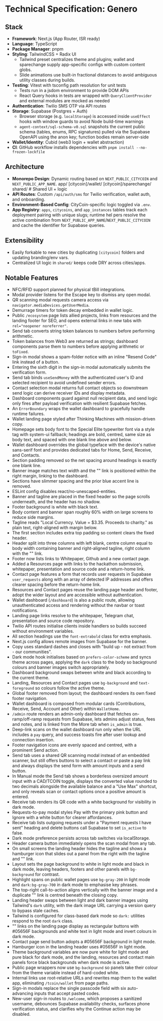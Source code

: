 # Technical Specification: Genero

## Stack

- **Framework**: Next.js (App Router, ISR ready)
- **Language**: TypeScript
- **Package Manager**: pnpm
- **Styling**: TailwindCSS + Radix UI
  - Tailwind preset centralizes theme and plugins; wallet and sparechange supply app-specific configs with custom content globs.
  - Slide animations use built-in fractional distances to avoid ambiguous utility classes during builds.
- **Testing**: Vitest with tsconfig path resolution for unit tests
  - Tests run in a jsdom environment to provide DOM APIs
  - React Query hooks in tests are wrapped with `QueryClientProvider` and external modules are mocked as needed
- **Authentication**: Twilio SMS OTP via API routes
- **Storage**: Supabase (Postgres + Auth)
  - Browser storage (e.g. `localStorage`) is accessed inside `useEffect` hooks with window guards to avoid Node build-time warnings
  - `agent-context/sql-schema-v0.sql` snapshots the current public schema (tables, enums, RPC signatures) pulled via the Supabase OpenAPI using the anon key; function bodies remain server-side
- **Wallet/Identity**: Cubid (web3 login + wallet abstraction)
- **CI**: GitHub workflow installs dependencies with `pnpm install --no-frozen-lockfile`

## Architecture

- **Monorepo Design**: Dynamic routing based on `NEXT_PUBLIC_CITYCOIN` and `NEXT_PUBLIC_APP_NAME`.
  app/
  [citycoin]/wallet/
  [citycoin]/sparechange/
  shared/ # Shared UI + logic
- **API Routes**: Custom `/api/auth/sms` for Twilio verification, wallet auth, and onboarding.
- **Environment-Based Config**: CityCoin-specific logic toggled via `.env`.
- **App Registry**: `apps`, `citycoins`, and `app_instances` tables track each deployment pairing with unique slugs; runtime hel
  pers resolve the active combination from `NEXT_PUBLIC_APP_NAME`/`NEXT_PUBLIC_CITYCOIN` and cache the identifier for Supabase
  queries.

## Extensibility

- Easily forkable to new cities by duplicating `[citycoin]` folders and updating branding/env vars.
- Centralized UI logic in `shared/` keeps code DRY across cities/apps.

## Notable Features

- NFC/RFID support planned for physical tBill integrations.
- Modal provider listens for the Escape key to dismiss any open modal.
- QR scanning modal requests camera access via `navigator.mediaDevices.getUserMedia`.
- Demurrage timers for token decay embedded in wallet logic.
- Public `/ecosystem` page lists allied projects, links from resources and the landing footer for SEO, and opens external links in new tabs with `rel="noopener noreferrer"`.
- Send tab converts string token balances to numbers before performing arithmetic.
- Token balances from Web3 are returned as strings; dashboard components parse them to numbers before applying arithmetic or `toFixed`.
- Sign-in modal shows a spam-folder notice with an inline "Resend Code" link instead of a button.
- Entering the sixth digit in the sign-in modal automatically submits the verification form.
- Send tab binds `useSendMoney` with the authenticated user's ID and selected recipient to avoid undefined sender errors.
- Contact selection modal returns full contact objects so downstream send logic can derive receiver IDs and display metadata.
- Dashboard components guard against null recipient data, and send logic only fires after payload verification with resilient Supabase fetches.
- An `ErrorBoundary` wraps the wallet dashboard to gracefully handle runtime failures.
- Wallet landing page styled after Thinking Machines with mission-driven copy.
- Homepage sets body font to the Special Elite typewriter font via a style tag with system-ui fallback; headings are bold, centred, same size as body text, and spaced with one blank line above and below.
- Wallet dashboard overrides the global typeface with the device's native sans-serif font and provides dedicated tabs for Home, Send, Receive, and Contacts.
- Section padding removed so the net spacing around headings is exactly one blank line.
- Banner image matches text width and the "<open my wallet>" link is positioned within the right margin, linking to the dashboard.
- Sections have slimmer spacing and the prior blue accent line is removed.
- ESLint config disables react/no-unescaped-entities.
- Banner and tagline are placed in the fixed header so the page scrolls underneath, and the header has no shadow.
- Footer background is white with black text.
- Body content and banner span roughly 60% width on large screens to reduce side margins.
- Tagline reads "Local Currency. Value = $3.35. Proceeds to charity." as plain text, right-aligned with margin below.
- The first section includes extra top padding so content clears the fixed header.
- Header split into three columns with left blank, centre column equal to body width containing banner and right-aligned tagline, right column with the "<open my wallet>" link.
- Footer now lists links to Whitepaper, Github and a new contact page.
- Added a Resources page with links to the hackathon submission, whitepaper, presentation and source code and a return-home link.
- Contact page features a form that records user requests in Supabase `user_requests` along with an array of detected IP addresses and offers clearer spacing before the return-home link.
- Resources and Contact pages reuse the landing page header and footer, adopt the wider layout and are accessible without authentication.
- Wallet dashboard (`/dashboard`) is also a public route, allowing unauthenticated access and rendering without the navbar or toast notifications.
- Landing page links resolve to the whitepaper, Telegram chat, presentation and source code repository.
- Twilio API routes initialise clients inside handlers so builds succeed without environment variables.
- All section headings use the `font-extrabold` class for extra emphasis.
- Next.js config allows remote images from Supabase for the banner.
- Copy uses standard dashes and closes with "build up - not extract from - our communities".
- Dark mode hook initialises based on `prefers-color-scheme` and syncs theme across pages, applying the `dark` class to the body so background colours and banner images switch appropriately.
- Dashboard background swaps between white and black according to the current theme.
- Landing, Resources and Contact pages use `bg-background` and `text-foreground` so colours follow the active theme.
- Global footer removed from layout; the dashboard renders its own fixed footer navigation.
- Wallet dashboard is composed from modular cards (Contributions, Receive, Send, Account and Other) within `WalletHome`.
- `/admin` route renders an admin-only dashboard that fetches on-ramp/off-ramp requests from Supabase, lets admins adjust status, fees and notes, and is linked from the More tab when `is_admin` is true.
- Deep-link scans on the wallet dashboard run only when the URL includes a `pay` query, and success toasts fire after user lookup and connection insertion.
- Footer navigation icons are evenly spaced and centred, with a prominent Send action.
- Send tab uses a shared QR scanning modal instead of an embedded scanner, but still offers buttons to select a contact or paste a pay link and always displays the send form with amount inputs and a send button.
- In Manual mode the Send tab shows a borderless oversized amount input with a CAD/TCOIN toggle, displays the converted value rounded to two decimals alongside the available balance and a "Use Max" shortcut, and only reveals scan or contact options once a positive amount is entered.
- Receive tab renders its QR code with a white background for visibility in dark mode.
- Requests-to-pay modal styles Pay with the primary pink button and Ignore with a white button for clearer affordances.
- Receive tab lists outgoing requests under a "Payment requests I have sent" heading and delete buttons call Supabase to set `is_active` to false.
- Dark mode preference persists across tab switches via localStorage.
- Header camera button immediately opens the scan modal from any tab.
- On small screens the landing header hides the tagline and shows a hamburger icon that slides out a panel from the right with the tagline and "<open my wallet>" link.
- Layout sets the page background to white in light mode and black in dark mode, leaving headers, footers and other panels with `bg-background` for contrast.
- Highlight spans on public wallet pages use `bg-gray-200` in light mode and `dark:bg-gray-700` in dark mode to emphasise key phrases.
- The top-right call-to-action aligns vertically with the banner image and a duplicate "<open my wallet>" link is centred beneath the closing copy.
- Landing header swaps between light and dark banner images using Tailwind's `dark` utility, with the dark image URL carrying a version query to bypass stale caches.
- Tailwind is configured for class-based dark mode so `dark:` utilities respond to the root `dark` class.
- "<open my wallet>" links on the landing page display as rectangular buttons with #05656F backgrounds and white text in light mode and invert colours in dark mode.
- Contact page send button adopts a #05656F background in light mode.
- Hamburger icon in the landing header uses #05656F in light mode.
- Theme background variables are now pure white for light mode and pure black for dark mode, and the landing, resources and contact main panels force black backgrounds when dark mode is active.
- Public page wrappers now use `bg-background` so panels take their colour from the theme variable instead of hard-coded white.
- Internal links use root-relative URLs and rewrites map them to the wallet app, eliminating `/tcoin/wallet` from page paths.
- Sign-in modals replace the single passcode field with six auto-advancing inputs that accept pasted codes.
- New-user sign-in routes to `/welcome`, which proposes a sanitized username, debounces Supabase availability checks, surfaces phone verification status, and clarifies why the Continue action may be disabled.
